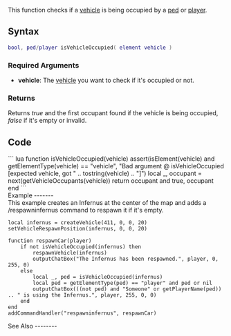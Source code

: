 <lowercasetitle></lowercasetitle>

This function checks if a [vehicle](/vehicle.md "wikilink") is being occupied by a [ped](/ped.md "wikilink") or [player](/player.md "wikilink").

Syntax
------

``` lua
bool, ped/player isVehicleOccupied( element vehicle )
```

### Required Arguments

-   **vehicle**: The [vehicle](/vehicle.md "wikilink") you want to check if it's occupied or not.

### Returns

Returns *true* and the first occupant found if the vehicle is being occupied, *false* if it's empty or invalid.

Code
----

<section name="Function source" class="both" show="true">
``` lua
function isVehicleOccupied(vehicle)
    assert(isElement(vehicle) and getElementType(vehicle) == "vehicle", "Bad argument @ isVehicleOccupied [expected vehicle, got " .. tostring(vehicle) .. "]")
    local _, occupant = next(getVehicleOccupants(vehicle))
    return occupant and true, occupant
end
```

</section>
Example
-------

<section name="Server" class="server" show="true">
This example creates an Infernus at the center of the map and adds a /respawninfernus command to respawn it if it's empty.

    local infernus = createVehicle(411, 0, 0, 20)
    setVehicleRespawnPosition(infernus, 0, 0, 20)

    function respawnCar(player)
        if not isVehicleOccupied(infernus) then
            respawnVehicle(infernus)
            outputChatBox("The Infernus has been respawned.", player, 0, 255, 0)
        else
            local _, ped = isVehicleOccupied(infernus)
            local ped = getElementType(ped) == "player" and ped or nil
            outputChatBox(((not ped) and "Someone" or getPlayerName(ped)) .. " is using the Infernus.", player, 255, 0, 0)
        end
    end
    addCommandHandler("respawninfernus", respawnCar)

</section>
See Also
--------

